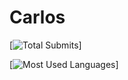 # Carlos
[![Total Submits](http://github-readme-streak-stats.herokuapp.com?user=Electroner&theme=tokyonight_duo&hide_border=true&date_format=j%20M%5B%20Y%5D)]

[![Most Used Languages](https://github-readme-stats.vercel.app/api?username=Electroner&show_icons=true&theme=tokyonight)]
